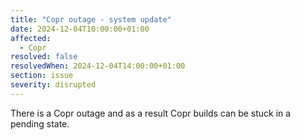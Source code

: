 ```yaml
---
title: "Copr outage - system update"
date: 2024-12-04T10:00:00+01:00
affected:
  - Copr
resolved: false
resolvedWhen: 2024-12-04T14:00:00+01:00
section: issue
severity: disrupted
---
```


There is a Copr outage and as a result Copr builds can be stuck in a pending state.
